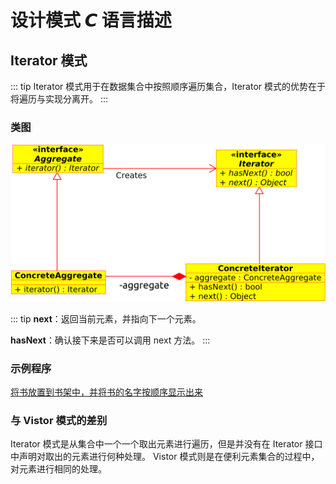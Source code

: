 # 设计模式 𝘾 语言描述

## Iterator 模式

::: tip
Iterator 模式用于在数据集合中按照顺序遍历集合，Iterator 模式的优势在于将遍历与实现分离开。
:::

### 类图

![iterator](../.vuepress/public/images/cs/design_pattern/iterator.png)

::: tip
**next**：返回当前元素，并指向下一个元素。

**hasNext**：确认接下来是否可以调用 next 方法。
:::

### 示例程序

[将书放置到书架中，并将书的名字按顺序显示出来](https://github.com/suda-morris/CDesignPattern/blob/master/Iterator/)

### 与 Vistor 模式的差别
Iterator 模式是从集合中一个一个取出元素进行遍历，但是并没有在 Iterator 接口中声明对取出的元素进行何种处理。
Vistor 模式则是在便利元素集合的过程中，对元素进行相同的处理。
